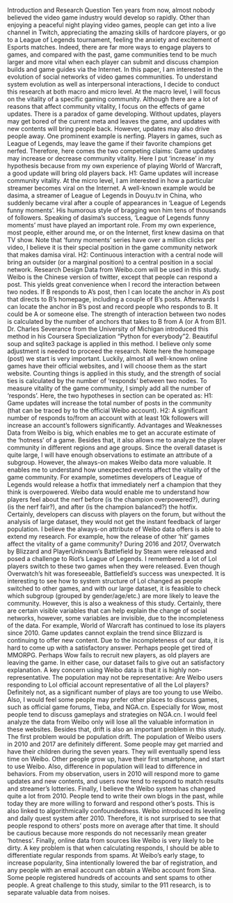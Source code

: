 Introduction and Research Question Ten years from now, almost nobody
believed the video game industry would develop so rapidly. Other than
enjoying a peaceful night playing video games, people can get into a
live channel in Twitch, appreciating the amazing skills of hardcore
players, or go to a League of Legends tournament, feeling the anxiety
and excitement of Esports matches. Indeed, there are far more ways to
engage players to games, and compared with the past, game communities
tend to be much larger and more vital when each player can submit and
discuss champion builds and game guides via the Internet. In this paper,
I am interested in the evolution of social networks of video games
communities. To understand system evolution as well as interpersonal
interactions, I decide to conduct this research at both macro and micro
level. At the macro level, I will focus on the vitality of a specific
gaming community. Although there are a lot of reasons that affect
community vitality, I focus on the effects of game updates. There is a
paradox of game developing. Without updates, players may get bored of
the current meta and leaves the game, and updates with new contents will
bring people back. However, updates may also drive people away. One
prominent example is nerfing. Players in games, such as League of
Legends, may leave the game if their favorite champions get nerfed.
Therefore, here comes the two competing claims: Game updates may
increase or decrease community vitality. Here I put ‘increase’ in my
hypothesis because from my own experience of playing World of Warcraft,
a good update will bring old players back. H1: Game updates will
increase community vitality. At the micro level, I am interested in how
a particular streamer becomes viral on the Internet. A well-known
example would be dasima, a streamer of League of Legends in Douyu.tv in
China, who suddenly became viral after a couple of appearances in
‘League of Legends funny moments’. His humorous style of bragging won
him tens of thousands of followers. Speaking of dasima’s success,
‘League of Legends funny moments’ must have played an important role.
From my own experience, most people, either around me, or on the
Internet, first knew dasima on that TV show. Note that ‘funny moments’
series have over a million clicks per video, I believe it is their
special position in the game community network that makes damisa viral.
H2: Continuous interaction with a central node will bring an outsider
(or a marginal position) to a central position in a social network.
Research Design Data from Weibo.com will be used in this study. Weibo is
the Chinese version of twitter, except that people can respond a post.
This yields great convenience when I record the interaction between two
nodes. If B responds to A’s post, then I can locate the anchor in A’s
post that directs to B’s homepage, including a couple of B’s posts.
Afterwards I can locate the anchor in B’s post and record people who
responds to B. It could be A or someone else. The strength of
interaction between two nodes is calculated by the number of anchors
that takes to B from A (or A from B)1. Dr. Charles Severance from the
University of Michigan introduced this method in his Coursera
Specialization “Python for everybody”2. Beautiful soup and sqlite3
package is applied in this method. I believe only some adjustment is
needed to proceed the research. Note here the homepage (post) we start
is very important. Luckily, almost all well-known online games have
their official websites, and I will choose them as the start website.
Counting things is applied in this study, and the strength of social
ties is calculated by the number of ‘responds’ between two nodes. To
measure vitality of the game community, I simply add all the number of
‘responds’. Here, the two hypotheses in section can be operated as: H1:
Game updates will increase the total number of posts in the community
(that can be traced by to the official Weibo account). H2: A significant
number of responds to/from an account with at least 10k followers will
increase an account’s followers significantly. Advantages and Weaknesses
Data from Weibo is big, which enables me to get an accurate estimate of
the ‘hotness’ of a game. Besides that, it also allows me to analyze the
player community in different regions and age groups. Since the overall
dataset is quite large, I will have enough observations to estimate an
attribute of a subgroup. However, the always-on makes Weibo data more
valuable. It enables me to understand how unexpected events affect the
vitality of the game community. For example, sometimes developers of
League of Legends would release a hotfix that immediately nerf a
champion that they think is overpowered. Weibo data would enable me to
understand how players feel about the nerf before (is the champion
overpowered?), during (is the nerf fair?), and after (is the champion
balanced?) the hotfix. Certainly, developers can discuss with players on
the forum, but without the analysis of large dataset, they would not get
the instant feedback of larger population. I believe the always-on
attribute of Weibo data offers is able to extend my research. For
example, how the release of other ‘hit’ games affect the vitality of a
game community? During 2016 and 2017, Overwatch by Blizzard and
PlayerUnknown’s Battlefield by Steam were released and posed a challenge
to Riot’s League of Legends. I remembered a lot of Lol players switch to
these two games when they were released. Even though Overwatch’s hit was
foreseeable, Battlefield’s success was unexpected. It is interesting to
see how to system structure of Lol changed as people switched to other
games, and with our large dataset, it is feasible to check which
subgroup (grouped by gender/age/etc.) are more likely to leave the
community. However, this is also a weakness of this study. Certainly,
there are certain visible variables that can help explain the change of
social networks, however, some variables are invisible, due to the
incompleteness of the data. For example, World of Warcraft has continued
to lose its players since 2010. Game updates cannot explain the trend
since Blizzard is continuing to offer new content. Due to the
incompleteness of our data, it is hard to come up with a satisfactory
answer. Perhaps people get tired of MMORPG. Perhaps Wow fails to recruit
new players, as old players are leaving the game. In either case, our
dataset fails to give out an satisfactory explanation. A key concern
using Weibo data is that it is highly non-representative. The population
may not be representative: Are Weibo users responding to Lol official
account representative of all the Lol players? Definitely not, as a
significant number of plays are too young to use Weibo. Also, I would
feel some people may prefer other places to discuss games, such as
official game forums, Tieba, and NGA.cn. Especially for Wow, most people
tend to discuss gameplays and strategies on NGA.cn. I would feel analyze
the data from Weibo only will lose all the valuable information in these
websites. Besides that, drift is also an important problem in this
study. The first problem would be population drift. The population of
Weibo users in 2010 and 2017 are definitely different. Some people may
get married and have their children during the seven years. They will
eventually spend less time on Weibo. Other people grow up, have their
first smartphone, and start to use Weibo. Also, difference in population
will lead to difference in behaviors. From my observation, users in 2010
will respond more to game updates and new contents, and users now tend
to respond to match results and streamer’s lotteries. Finally, I believe
the Weibo system has changed quite a lot from 2010. People tend to write
their own blogs in the past, while today they are more willing to
forward and respond other’s posts. This is also linked to
algorithmically confoundedness. Weibo introduced its leveling and daily
quest system after 2010. Therefore, it is not surprised to see that
people respond to others’ posts more on average after that time. It
should be cautious because more responds do not necessarily mean greater
‘hotness’. Finally, online data from sources like Weibo is very likely
to be dirty. A key problem is that when calculating responds, I should
be able to differentiate regular responds from spams. At Weibo’s early
stage, to increase popularity, Sina intentionally lowered the bar of
registration, and any people with an email account can obtain a Weibo
account from Sina. Some people registered hundreds of accounts and sent
spams to other people. A great challenge to this study, similar to the
911 research, is to separate valuable data from noises.
